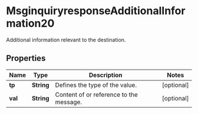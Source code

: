 

# MsginquiryresponseAdditionalInformation20

Additional information relevant to the destination.
## Properties

Name | Type | Description | Notes
------------ | ------------- | ------------- | -------------
**tp** | **String** | Defines the type of the value. |  [optional]
**val** | **String** | Content of or reference to the message. |  [optional]



